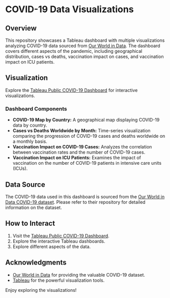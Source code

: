 # COVID-19 Data Visualizations

## Overview
This repository showcases a Tableau dashboard with multiple visualizations analyzing COVID-19 data sourced from [Our World in Data](https://github.com/owid/covid-19-data/tree/master/public/data). The dashboard covers different aspects of the pandemic, including geographical distribution, cases vs deaths, vaccination impact on cases, and vaccination impact on ICU patients.

## Visualization
Explore the [Tableau Public COVID-19 Dashboard](https://public.tableau.com/app/profile/arqam.qureshi/viz/COVID19Dashboard_17069161590080/Dashboard1) for interactive visualizations.

### Dashboard Components
- **COVID-19 Map by Country:** A geographical map displaying COVID-19 data by country.
- **Cases vs Deaths Worldwide by Month:** Time-series visualization comparing the progression of COVID-19 cases and deaths worldwide on a monthly basis.
- **Vaccination Impact on COVID-19 Cases:** Analyzes the correlation between vaccination rates and the number of COVID-19 cases.
- **Vaccination Impact on ICU Patients:** Examines the impact of vaccination on the number of COVID-19 patients in intensive care units (ICUs).

## Data Source
The COVID-19 data used in this dashboard is sourced from the [Our World in Data COVID-19 dataset](https://github.com/owid/covid-19-data/tree/master/public/data). Please refer to their repository for detailed information on the dataset.

## How to Interact
1. Visit the [Tableau Public COVID-19 Dashboard](https://public.tableau.com/app/profile/arqam.qureshi/viz/COVID19Dashboard_17069161590080/Dashboard1).
2. Explore the interactive Tableau dashboards.
3. Explore different aspects of the data.

## Acknowledgments
- [Our World in Data](https://ourworldindata.org/) for providing the valuable COVID-19 dataset.
- [Tableau](https://www.tableau.com/) for the powerful visualization tools.

Enjoy exploring the visualizations!
